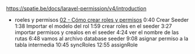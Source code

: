 https://spatie.be/docs/laravel-permission/v4/introduction


+ roeles y permisos 
[02 - Cómo crear roles y permisos](https://www.youtube.com/watch?v=r5Zs9CGB754&list=PLZ2ovOgdI-kXghwSkvcQ1zVbsyUeYD8Wi&index=3)
0:40 Crear Seeder
1:38 Importar el modelo del rol
1:59 crear roles en el seeder
3:27 importar permisos y crealos en el seeder
4:24 ver el nombre de las rutas
6:48 vamos al archivo database seeder
9:08 asignar permiso a la tabla intermedia
10:45 syncRoles
12:55 assignRole